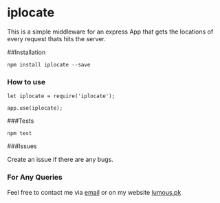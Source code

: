 # iplocate

This is a simple middleware for an express App that gets the locations of every request thats hits the server.

##Installation

`npm install iplocate --save`

### How to use

    let iplocate = require('iplocate');
    
    app.use(iplocate);

###Tests

  `npm test`

###Issues

Create an issue if there are any bugs. 


### For Any Queries

Feel free to contact me via [email](mailto:rohail@lumous.pk) or on my website [lumous.pk](http://lumous.pk)